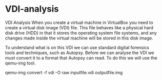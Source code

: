 # VDI-analysis

VDI Analysis
When you create a virtual machine in VirtualBox you need to create a virtual disk image (VDI) file. This file behaves like a physical hard disk drive (HDD) in that it stores the operating system file systems, and any changes made inside the virtual machine will be stored in this disk image. 

To understand what is on this VDI we can use standard digital forensics tools and techniques, such as Autopsy. Before we can analyse the VDI we must convert it to a format that Autopsy can read. To do this we will use the qemu-img tool.

qemu-img convert -f vdi -O raw inputfile.vdi outputfile.img
